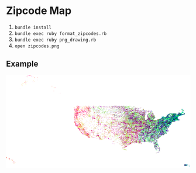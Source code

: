 # Zipcode Map

1. `bundle install`
2. `bundle exec ruby format_zipcodes.rb`
3. `bundle exec ruby png_drawing.rb`
4. `open zipcodes.png`

## Example
![Example](example.png?raw=true)
